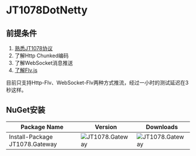 ﻿# JT1078DotNetty

## 前提条件

1. [熟悉JT1078协议](https://github.com/SmallChi/JT1078)
2. 了解Http Chunked编码
3. 了解WebSocket消息推送
4. [了解Flv.js](https://github.com/bilibili/flv.js)

目前只支持Http-Flv、WebSocket-Flv两种方式推流，经过一小时的测试延迟在3秒这样。

## NuGet安装

| Package Name          | Version                                            | Downloads                                           |
| --------------------- | -------------------------------------------------- | --------------------------------------------------- |
| Install-Package JT1078.Gateway | ![JT1078.Gateway](https://img.shields.io/nuget/v/JT1078.Gateway.svg) | ![JT1078.Gateway](https://img.shields.io/nuget/dt/JT1078.Gateway.svg) |
